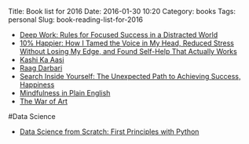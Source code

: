 Title: Book list for 2016
Date: 2016-01-30 10:20
Category: books
Tags: personal
Slug: book-reading-list-for-2016

- [Deep Work: Rules for Focused Success in a Distracted World](http://amzn.to/1TsHnku)
- [10% Happier: How I Tamed the Voice in My Head, Reduced Stress Without Losing My Edge, and Found Self-Help That Actually Works](http://amzn.to/1m3brpq)
- [Kashi Ka Aasi](http://amzn.to/20yTZZj)
- [Raag Darbari](http://amzn.to/1PGd2ZP)
- [Search Inside Yourself: The Unexpected Path to Achieving Success, Happiness](http://amzn.to/1Sqad4n)
- [Mindfulness in Plain English](http://amzn.to/1RRQOKM)
- [The War of Art](http://amzn.to/1Sqaog5)

#Data Science
- [Data Science from Scratch: First Principles with Python](http://amzn.to/1Sqbvwi) 